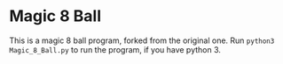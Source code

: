 # Magic 8 Ball

This is a magic 8 ball program, forked from the original one. Run `python3 Magic_8_Ball.py` to run the program, if you have python 3.
